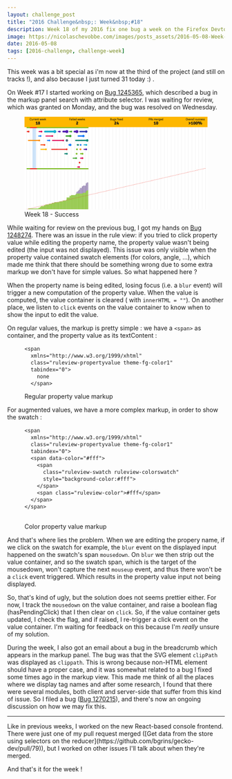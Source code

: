 ```yaml
---
layout: challenge_post
title: "2016 Challenge&nbsp;: Week&nbsp;#18"
description: Week 18 of my 2016 fix one bug a week on the Firefox Devtools
image: https://nicolaschevobbe.com/images/posts_assets/2016-05-08-Week-18/challenge.png
date: 2016-05-08
tags: [2016-challenge, challenge-week]
---
```


This week was a bit special as i'm now at the third of the project (and still on tracks !), and also because I just turned 31 today :) .

On Week #17 I started working on [Bug 1245365](https://bugzilla.mozilla.org/show_bug.cgi?id=1245365), which described a bug in the markup panel search with attribute selector. I was waiting for review, which was granted on Monday, and the bug was resolved on Wednesday.

<figure>
  <img src="/images/posts_assets/2016-05-08-Week-18/challenge.png" alt="Bugzilla Timeline - Week 18">
  <figcaption>Week 18 - Success</figcaption>
</figure>

While waiting for review on the previous bug, I got my hands on [Bug 1248274](https://bugzilla.mozilla.org/show_bug.cgi?id=1248274). There was an issue in the rule view: if you tried to click property value while editing the property name, the property value wasn't being edited (the input was not displayed). This issue was only visible when the property value contained swatch elements (for colors, angle, …), which made me think that there should be something wrong due to some extra markup we don't have for simple values. So what happened here ?

When the property name is being edited, losing focus (i.e. a `blur` event) will trigger a new computation of the property value. When the value is computed, the value container is cleared ( with `innerHTML = ""`). On another place, we listen to `click` events on the value container to know when to show the input to edit the value.

On regular values, the markup is pretty simple : we have a `<span>` as container, and the property value as its textContent :

<figure>
<pre><code>&lt;span
  xmlns="http://www.w3.org/1999/xhtml"
  class="ruleview-propertyvalue theme-fg-color1"
  tabindex="0"&gt;
    none
  &lt;/span&gt;
</code></pre>
<figcaption>Regular property value markup</figcaption>
</figure>

For augmented values, we have a more complex markup, in order to show the swatch :

<figure>
<pre><code>&lt;span
  xmlns="http://www.w3.org/1999/xhtml"
  class="ruleview-propertyvalue theme-fg-color1"
  tabindex="0"&gt;
  &lt;span data-color="#fff"&gt;
    &lt;span
      class="ruleview-swatch ruleview-colorswatch"
      style="background-color:#fff"&gt;
    &lt;/span&gt;
    &lt;span class="ruleview-color"&gt;#fff&lt;/span&gt;
  &lt;/span&gt;
&lt;/span&gt;
</code>
</pre>
<figcaption>Color property value markup</figcaption>
</figure>

And that's where lies the problem. When we are editing the propery name, if we click on the swatch for example, the `blur` event on the displayed input happened on the swatch's span `mousedown`. On `blur` we then strip out the value container, and so the swatch span, which is the target of the mousedown, won't capture the next `mouseup` event, and thus there won't be a `click` event triggered. Which results in the property value input not being displayed.

So, that's kind of ugly, but the solution does not seems prettier either. For now, I track the `mousedown` on the value container, and raise a boolean flag (hasPendingClick) that I then clear on `click`. So, if the value container gets updated, I check the flag, and if raised, I re-trigger a click event on the value container.
I'm waiting for feedback on this because I'm *really* unsure of my solution.

During the week, I also got an email about a bug in the breadcrumb which appears in the markup panel. The bug was that the SVG element `clipPath` was displayed as `clippath`. This is wrong because non-HTML element should have a proper case, and it was somewhat related to a bug I fixed some times ago in the markup view. This made me think of all the places where we display tag names and after some research, I found that there were several modules, both client and server-side that suffer from this kind of issue. So I filed a bug ([Bug 1270215](https://bugzilla.mozilla.org/show_bug.cgi?id=1270215)), and there's now an ongoing discussion on how we may fix this.

<hr>
Like in previous weeks, I worked on the new React-based console frontend. There were just one of my pull request merged ([Get data from the store using selectors on the reducer](https://github.com/bgrins/gecko-dev/pull/79)), but I worked on other issues I'll talk about when they're merged.

And that's it for the week !
